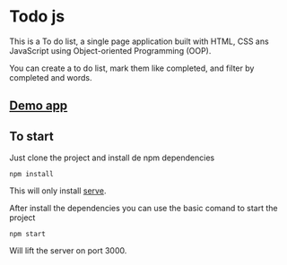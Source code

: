 # Todo js

This is a To do list, a single page application built with HTML, CSS ans JavaScript using Object-oriented Programming (OOP).

You can create a to do list, mark them like completed, and filter by completed and words.

## [Demo app](https://willy-o.github.io/todo-list-js/)
## To start

Just clone the project and install de npm dependencies 
```
npm install
```

This will only install [serve](https://www.npmjs.com/package/serve).

After install the dependencies you can use the basic comand to start the project
```
npm start
```

Will lift the server on port 3000.